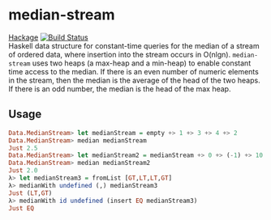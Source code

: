 # median-stream
<a href="https://hackage.haskell.org/package/median-stream">Hackage</a>
[![Build Status](https://travis-ci.org/caneroj1/median-stream.svg?branch=master)](https://travis-ci.org/caneroj1/median-stream)
<br>
Haskell data structure for constant-time queries for the median of a stream of ordered data, where insertion into the stream occurs in O(nlgn). ```median-stream``` uses two heaps (a max-heap and a min-heap) to enable constant time access to the median. If there is an even number of numeric elements in the stream, then the median is the average of the head of the two heaps. If there is an odd number, the median is the head of the max heap.

## Usage

```haskell
Data.MedianStream> let medianStream = empty +> 1 +> 3 +> 4 +> 2
Data.MedianStream> median medianStream
Just 2.5
Data.MedianStream> let medianStream2 = medianStream +> 0 +> (-1) +> 10
Data.MedianStream> median medianStream2
Just 2.0
λ> let medianStream3 = fromList [GT,LT,LT,GT]
λ> medianWith undefined (,) medianStream3
Just (LT,GT)
λ> medianWith id undefined (insert EQ medianStream3)
Just EQ
```
